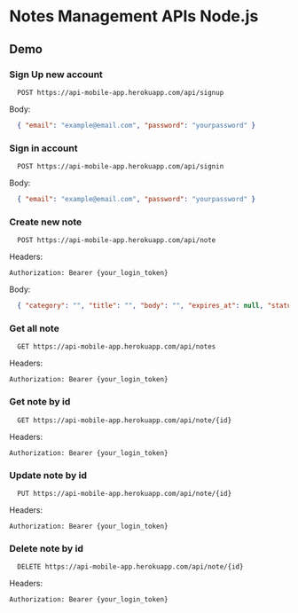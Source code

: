 # Notes Management APIs Node.js
## Demo
### Sign Up new account
```
  POST https://api-mobile-app.herokuapp.com/api/signup
```
Body:
```json
  { "email": "example@email.com", "password": "yourpassword" }
```
### Sign in account
```
  POST https://api-mobile-app.herokuapp.com/api/signin
```
Body:
```json
  { "email": "example@email.com", "password": "yourpassword" }
```
### Create new note
```
  POST https://api-mobile-app.herokuapp.com/api/note
```
Headers:
```
Authorization: Bearer {your_login_token}
```
Body:
```json
  { "category": "", "title": "", "body": "", "expires_at": null, "status": 1 }
```
### Get all note
```
  GET https://api-mobile-app.herokuapp.com/api/notes
```
Headers:
```
Authorization: Bearer {your_login_token}
```
### Get note by id
```
  GET https://api-mobile-app.herokuapp.com/api/note/{id}
```
Headers:
```
Authorization: Bearer {your_login_token}
```
### Update note by id
```
  PUT https://api-mobile-app.herokuapp.com/api/note/{id}
```
Headers:
```
Authorization: Bearer {your_login_token}
```
### Delete note by id
```
  DELETE https://api-mobile-app.herokuapp.com/api/note/{id}
```
Headers:
```
Authorization: Bearer {your_login_token}
```
